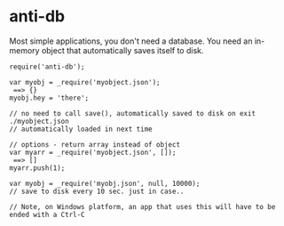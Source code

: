 anti-db
=======

Most simple applications, you don't need a database.  You need an in-memory object that automatically saves itself to disk.    
````
require('anti-db');

var myobj = _require('myobject.json');
 ==> {}
myobj.hey = 'there';

// no need to call save(), automatically saved to disk on exit ./myobject.json
// automatically loaded in next time

// options - return array instead of object
var myarr = _require('myobject.json', []);
 ==> []
myarr.push(1);

var myobj = _require('myobj.json', null, 10000);
// save to disk every 10 sec. just in case..

// Note, on Windows platform, an app that uses this will have to be ended with a Ctrl-C

````
